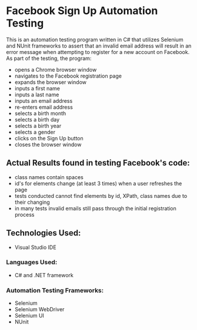 # Facebook Sign Up Automation Testing
This is an automation testing program written in C# that utilizes Selenium and NUnit frameworks to assert that an invalid email address will result in an error message when attempting to register for a new account on Facebook. As part of the testing, the program:
* opens a Chrome browser window
* navigates to the Facebook registration page
* expands the browser window
* inputs a first name
* inputs a last name
* inputs an email address
* re-enters email address
* selects a birth month
* selects a birth day
* selects a birth year
* selects a gender
* clicks on the Sign Up button
* closes the browser window

## Actual Results found in testing Facebook's code:
* class names contain spaces
* id's for elements change (at least 3 times) when a user refreshes the page
* tests conducted cannot find elements by id, XPath, class names due to their changing
* in many tests invalid emails still pass through the initial registration process

## Technologies Used: 
- Visual Studio IDE

### Languages Used:
- C# and .NET framework

### Automation Testing Frameworks:
- Selenium
- Selenium WebDriver
- Selenium UI
- NUnit
